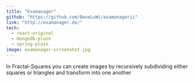 ```yaml
---
title: "Examanager"
github: "https://github.com/BeneLuWi/examanagerii"
link: "http://examanager.de/"
tech:
  - react-original 
  - mongodb-plain
  - spring-plain
image: examanager-screenshot.jpg
---
```


In Fractal-Squares you can create images by recursively subdividing either squares or triangles and transform into one another